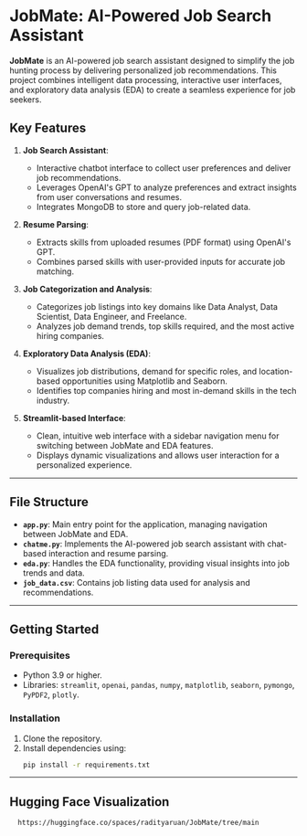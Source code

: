 # JobMate: AI-Powered Job Search Assistant

**JobMate** is an AI-powered job search assistant designed to simplify the job hunting process by delivering personalized job recommendations. This project combines intelligent data processing, interactive user interfaces, and exploratory data analysis (EDA) to create a seamless experience for job seekers.

## Key Features

1. **Job Search Assistant**:
   - Interactive chatbot interface to collect user preferences and deliver job recommendations.
   - Leverages OpenAI's GPT to analyze preferences and extract insights from user conversations and resumes.
   - Integrates MongoDB to store and query job-related data.

2. **Resume Parsing**:
   - Extracts skills from uploaded resumes (PDF format) using OpenAI's GPT.
   - Combines parsed skills with user-provided inputs for accurate job matching.

3. **Job Categorization and Analysis**:
   - Categorizes job listings into key domains like Data Analyst, Data Scientist, Data Engineer, and Freelance.
   - Analyzes job demand trends, top skills required, and the most active hiring companies.

4. **Exploratory Data Analysis (EDA)**:
   - Visualizes job distributions, demand for specific roles, and location-based opportunities using Matplotlib and Seaborn.
   - Identifies top companies hiring and most in-demand skills in the tech industry.

5. **Streamlit-based Interface**:
   - Clean, intuitive web interface with a sidebar navigation menu for switching between JobMate and EDA features.
   - Displays dynamic visualizations and allows user interaction for a personalized experience.

---

## File Structure

- **`app.py`**: Main entry point for the application, managing navigation between JobMate and EDA.
- **`chatme.py`**: Implements the AI-powered job search assistant with chat-based interaction and resume parsing.
- **`eda.py`**: Handles the EDA functionality, providing visual insights into job trends and data.
- **`job_data.csv`**: Contains job listing data used for analysis and recommendations.

---

## Getting Started

### Prerequisites
- Python 3.9 or higher.
- Libraries: `streamlit`, `openai`, `pandas`, `numpy`, `matplotlib`, `seaborn`, `pymongo`, `PyPDF2`, `plotly`.

### Installation
1. Clone the repository.
2. Install dependencies using:
   ```bash
   pip install -r requirements.txt

---
## Hugging Face Visualization
   
      https://huggingface.co/spaces/radityaruan/JobMate/tree/main
